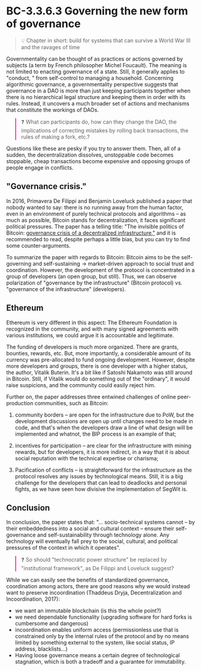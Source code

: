 # BC-3.3.6.3 Governing the new form of governance



>💡 Chapter in short: build for systems that can survive a World War III and the ravages of time

Governmentality can be thought of as practices or actions governed by subjects (a term by French philosopher Michel Foucault). The meaning is not limited to enacting governance of a state. Still, it generally applies to "conduct, " from self-control to managing a household.
Concerning algorithmic governance, a governmentality perspective suggests that governance in a DAO is more than just keeping participants together when there is no hierarchical legal structure and keeping them in order with its rules. Instead, it uncovers a much broader set of actions and mechanisms that constitute the workings of DAOs.

<blockquote style="border-color: #ff0bac">❓ What can participants do, how can they change the DAO, the implications of correcting mistakes by rolling back transactions, the rules of making a fork, etc.?</blockquote>

Questions like these are pesky if you try to answer them. Then, all of a sudden, the decentralization dissolves, unstoppable code becomes stoppable, cheap transactions become expensive and opposing groups of people engage in conflicts.

## "Governance crisis."

In 2016, Primavera De Filippi and Benjamin Loveluck published a paper that nobody wanted to say: there is no running away from the human factor, even in an environment of purely technical protocols and algorithms – as much as possible, Bitcoin stands for decentralization, it faces significant political pressures.
The paper has a telling title: "The invisible politics of Bitcoin: [governance crisis of a decentralized infrastructure,"]( https://policyreview.info/articles/analysis/invisible-politics-bitcoin-governance-crisis-decentralised-infrastructure) and it is recommended to read, despite perhaps a little bias, but you can try to find some counter-arguments.

To summarize the paper with regards to Bitcoin: Bitcoin aims to be the self-governing and self-sustaining → market-driven approach to social trust and coordination. However, the development of the protocol is concentrated in a group of developers (an open group, but still). Thus, we can observe polarization of "governance by the infrastructure" (Bitcoin protocol) vs. "governance of the infrastructure" (developers).

##  Ethereum 
Ethereum is very different in this aspect: The Ethereum Foundation is recognized in the community, and with many signed agreements with various institutions, we could argue it is accountable and legitimate.

The funding of developers is much more organized. There are grants, bounties, rewards, etc. But, more importantly, a considerable amount of its currency was pre-allocated to fund ongoing development. However, despite more developers and groups, there is one developer with a higher status, the author, Vitalik Buterin. It's a bit like if Satoshi Nakamoto was still around in Bitcoin. Still, if Vitalik would do something out of the "ordinary", it would raise suspicions, and the community could easily reject him.

Further on, the paper addresses three entwined challenges of online peer-production communities, such as Bitcoin: 

1.	community borders – are open for the infrastructure due to PoW, but the development discussions are open up until changes need to be made in code, and that's when the developers draw a line of what design will be implemented and whatnot, the BIP process is an example of that;

2.	incentives for participation – are clear for the infrastructure with mining rewards, but for developers, it is more indirect, in a way that it is about social reputation with the technical expertise or charisma;

3.	Pacification of conflicts – is straightforward for the infrastructure as the protocol resolves any issues by technological means. Still, it is a big challenge for the developers that can lead to deadlocks and personal fights, as we have seen how divisive the implementation of SegWit is.


## Conclusion 
In conclusion, the paper states that: "… socio-technical systems cannot – by their embeddedness into a social and cultural context – ensure their self-governance and self-sustainability through technology alone. Any technology will eventually fall prey to the social, cultural, and political pressures of the context in which it operates".

<blockquote style="border-color: #ff0bac">❓ So should "technocratic power structure" be replaced by "institutional framework", as De Filippi and Loveluck suggest? </blockquote>

While we can easily see the benefits of standardized governance, coordination among actors, there are good reasons why we would instead want to preserve incoordination (Thaddeus Dryja, Decentralization and Incoordination, 2017):


* we want an immutable blockchain (is this the whole point?)
* we need dependable functionality (upgrading software for hard forks is cumbersome and dangerous)
* incoordination enables uniform access (permissionless use that is constrained only by the internal rules of the protocol and by no means limited by something external to the system, like social status, IP address, blacklists…)
* Having loose governance means a certain degree of technological stagnation, which is both a tradeoff and a guarantee for immutability.


